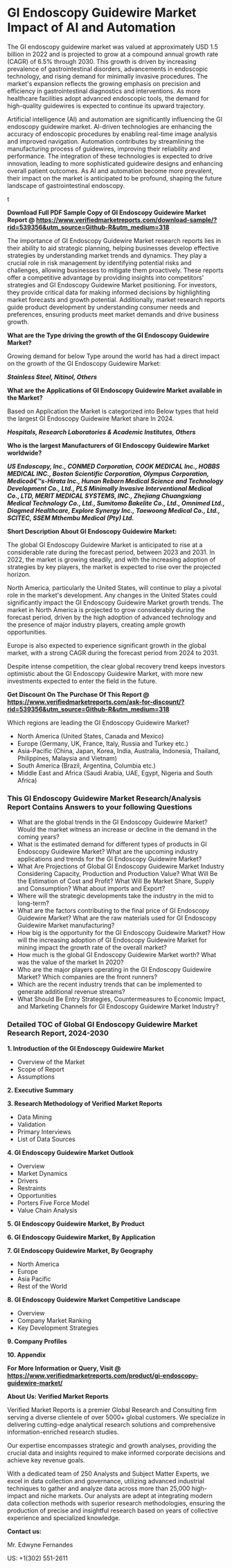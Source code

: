 <meta name="title" content="Global GI Endoscopy Guidewire Market Impact of AI and Automation"><meta name="description" content="The GI endoscopy guidewire market was valued at approximately USD 1.5 billion in 2022 and is projected to grow at a compound annual growth rate (CAGR) of 6.5% through "><meta name="title" content="GI Endoscopy Guidewire Market Size, Share, Scope, Trends, Growth, Opportunities, Analysis, Forecast"><h1>GI Endoscopy Guidewire Market Impact of AI and Automation</h1><p>The GI endoscopy guidewire market was valued at approximately USD 1.5 billion in 2022 and is projected to grow at a compound annual growth rate (CAGR) of 6.5% through 2030. This growth is driven by increasing prevalence of gastrointestinal disorders, advancements in endoscopic technology, and rising demand for minimally invasive procedures. The market's expansion reflects the growing emphasis on precision and efficiency in gastrointestinal diagnostics and interventions. As more healthcare facilities adopt advanced endoscopic tools, the demand for high-quality guidewires is expected to continue its upward trajectory.</p><p>Artificial intelligence (AI) and automation are significantly influencing the GI endoscopy guidewire market. AI-driven technologies are enhancing the accuracy of endoscopic procedures by enabling real-time image analysis and improved navigation. Automation contributes by streamlining the manufacturing process of guidewires, improving their reliability and performance. The integration of these technologies is expected to drive innovation, leading to more sophisticated guidewire designs and enhancing overall patient outcomes. As AI and automation become more prevalent, their impact on the market is anticipated to be profound, shaping the future landscape of gastrointestinal endoscopy.</p>t</p><p id="" class=""><strong>Download Full PDF Sample Copy of GI Endoscopy Guidewire Market Report @ <a href="https://www.verifiedmarketreports.com/download-sample/?rid=539356&utm_source=Github-R&utm_medium=318" target="_blank">https://www.verifiedmarketreports.com/download-sample/?rid=539356&utm_source=Github-R&utm_medium=318</a></strong></p><p>The importance of&nbsp;GI Endoscopy Guidewire Market research reports lies in their ability to aid strategic planning, helping businesses develop effective strategies by understanding market trends and dynamics. They play a crucial role in risk management by identifying potential risks and challenges, allowing businesses to mitigate them proactively. These reports offer a competitive advantage by providing insights into competitors' strategies and GI Endoscopy Guidewire Market positioning. For investors, they provide critical data for making informed decisions by highlighting market forecasts and growth potential. Additionally, market research reports guide product development by understanding consumer needs and preferences, ensuring products meet market demands and drive business growth.</p><p><strong>What are the&nbsp;Type driving the growth of the GI Endoscopy Guidewire Market?</strong></p><p id="" class="">Growing demand for below Type around the world has had a direct impact on the growth of the GI Endoscopy Guidewire Market:</p><em><strong>Stainless Steel, Nitinol, Others</strong></em></p><strong>What are the&nbsp;Applications&nbsp;of GI Endoscopy Guidewire Market available in the Market?</strong></p><p id="" class="">Based on Application the Market is categorized into Below types that held the largest GI Endoscopy Guidewire Market share In 2024.</p><em><strong>Hospitals, Research Laboratories & Academic Institutes, Others</strong></em></p><strong>Who is the largest Manufacturers of GI Endoscopy Guidewire Market worldwide?</strong></p><p><em><strong>US Endoscopy, Inc., CONMED Corporation, COOK MEDICAL Inc., HOBBS MEDICAL INC., Boston Scientific Corporation, Olympus Corporation, Medicoâ€™s-Hirata Inc., Hunan Reborn Medical Science and Technology Development Co., Ltd., PLS Minimally Invasive Interventional Medical Co., LTD, MERIT MEDICAL SYSTEMS, INC., Zhejiang Chuangxiang Medical Technology Co., Ltd., Sumitomo Bakelite Co., Ltd., Omnimed Ltd., Diagmed Healthcare, Explore Synergy Inc., Taewoong Medical Co., Ltd., SCITEC, SSEM Mthembu Medical (Pty) Ltd.</strong></em></p><p id="" class=""><strong>Short Description About GI Endoscopy Guidewire Market:</strong></p><p>The global GI Endoscopy Guidewire Market is anticipated to rise at a considerable rate during the forecast period, between 2023 and 2031. In 2022, the market is growing steadily, and with the increasing adoption of strategies by key players, the market is expected to rise over the projected horizon.</p><p>North America, particularly the United States, will continue to play a pivotal role in the market's development. Any changes in the United States could significantly impact the GI Endoscopy Guidewire Market growth trends. The market in North America is projected to grow considerably during the forecast period, driven by the high adoption of advanced technology and the presence of major industry players, creating ample growth opportunities.</p><p>Europe is also expected to experience significant growth in the global market, with a strong CAGR during the forecast period from 2024 to 2031.</p><p>Despite intense competition, the clear global recovery trend keeps investors optimistic about the GI Endoscopy Guidewire Market, with more new investments expected to enter the field in the future.</p><p id="" class=""><strong>Get Discount On The Purchase Of This Report @ <a href="https://www.verifiedmarketreports.com/ask-for-discount/?rid=539356&utm_source=Github-R&utm_medium=318" target="_blank">https://www.verifiedmarketreports.com/ask-for-discount/?rid=539356&utm_source=Github-R&utm_medium=318</a></strong></p>Which regions are leading the GI Endoscopy Guidewire Market?</p><ul><li>North America (United States, Canada and Mexico)</li><li>Europe (Germany, UK, France, Italy, Russia and Turkey etc.)</li><li>Asia-Pacific (China, Japan, Korea, India, Australia, Indonesia, Thailand, Philippines, Malaysia and Vietnam)</li><li>South America (Brazil, Argentina, Columbia etc.)</li><li>Middle East and Africa (Saudi Arabia, UAE, Egypt, Nigeria and South Africa)</li></ul><h3 id="" class="">This GI Endoscopy Guidewire Market Research/Analysis Report Contains Answers to your following Questions</h3><ul><li>What are the global trends in the GI Endoscopy Guidewire Market? Would the market witness an increase or decline in the demand in the coming years?</li><li>What is the estimated demand for different types of products in GI Endoscopy Guidewire Market? What are the upcoming industry applications and trends for the GI Endoscopy Guidewire Market?</li><li>What Are Projections of Global GI Endoscopy Guidewire Market Industry Considering Capacity, Production and Production Value? What Will Be the Estimation of Cost and Profit? What Will Be Market Share, Supply and Consumption? What about imports and Export?</li><li>Where will the strategic developments take the industry in the mid to long-term?</li><li>What are the factors contributing to the final price of GI Endoscopy Guidewire Market? What are the raw materials used for GI Endoscopy Guidewire Market manufacturing?</li><li>How big is the opportunity for the GI Endoscopy Guidewire Market? How will the increasing adoption of GI Endoscopy Guidewire Market for mining impact the growth rate of the overall market?</li><li>How much is the global GI Endoscopy Guidewire Market worth? What was the value of the market In 2020?</li><li>Who are the major players operating in the GI Endoscopy Guidewire Market? Which companies are the front runners?</li><li>Which are the recent industry trends that can be implemented to generate additional revenue streams?</li><li>What Should Be Entry Strategies, Countermeasures to Economic Impact, and Marketing Channels for GI Endoscopy Guidewire Market Industry?</li></ul><h3 id="" class="">Detailed TOC of Global GI Endoscopy Guidewire Market Research Report, 2024-2030</h3><p id="" class=""><strong>1. Introduction of the GI Endoscopy Guidewire Market</strong></p><ul><li>Overview of the Market</li><li>Scope of Report</li><li>Assumptions</li></ul><p id="" class=""><strong>2. Executive Summary</strong></p><p id="" class=""><strong>3. Research Methodology of Verified Market Reports</strong></p><ul><li>Data Mining</li><li>Validation</li><li>Primary Interviews</li><li>List of Data Sources</li></ul><p id="" class=""><strong>4. GI Endoscopy Guidewire Market Outlook</strong></p><ul><li>Overview</li><li>Market Dynamics</li><li>Drivers</li><li>Restraints</li><li>Opportunities</li><li>Porters Five Force Model</li><li>Value Chain Analysis</li></ul><p id="" class=""><strong>5. GI Endoscopy Guidewire Market, By Product</strong></p><p id="" class=""><strong>6. GI Endoscopy Guidewire Market, By Application</strong></p><p id="" class=""><strong>7. GI Endoscopy Guidewire Market, By Geography</strong></p><ul><li>North America</li><li>Europe</li><li>Asia Pacific</li><li>Rest of the World</li></ul><p id="" class=""><strong>8. GI Endoscopy Guidewire Market Competitive Landscape</strong></p><ul><li>Overview</li><li>Company Market Ranking</li><li>Key Development Strategies</li></ul><p id="" class=""><strong>9. Company Profiles</strong></p><p id="" class=""><strong>10. Appendix</strong></p><p id="" class=""><strong>For More Information or Query, Visit @ <a href="https://www.verifiedmarketreports.com/product/gi-endoscopy-guidewire-market/" target="_blank">https://www.verifiedmarketreports.com/product/gi-endoscopy-guidewire-market/</a></strong></p><p id="" class=""><strong>About Us: Verified Market Reports</strong></p><p id="" class="">Verified Market Reports is a premier Global Research and Consulting firm serving a diverse clientele of over 5000+ global customers. We specialize in delivering cutting-edge analytical research solutions and comprehensive information-enriched research studies.</p><p id="" class="">Our expertise encompasses strategic and growth analyses, providing the crucial data and insights required to make informed corporate decisions and achieve key revenue goals.</p><p id="" class="">With a dedicated team of 250 Analysts and Subject Matter Experts, we excel in data collection and governance, utilizing advanced industrial techniques to gather and analyze data across more than 25,000 high-impact and niche markets. Our analysts are adept at integrating modern data collection methods with superior research methodologies, ensuring the production of precise and insightful research based on years of collective experience and specialized knowledge.</p><p id="" class=""><strong>Contact us:</strong></p><p id="" class="">Mr. Edwyne Fernandes</p><p id="" class="">US: +1(302) 551-2611</p>